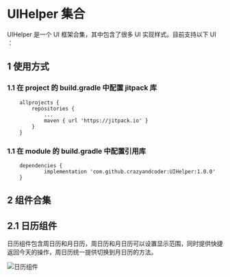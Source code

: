 # UIHelper 集合
UIHelper 是一个 UI 框架合集，其中包含了很多 UI 实现样式。目前支持以下 UI ：

## 1 使用方式
### 1.1 在 project 的 build.gradle 中配置 jitpack 库

```
	allprojects {
		repositories {
			...
			maven { url 'https://jitpack.io' }
		}
	}
```

### 1.1 在 module 的 build.gradle 中配置引用库

```
	dependencies {
	        implementation 'com.github.crazyandcoder:UIHelper:1.0.0'
	}
```
## 2 组件合集
## 2.1 日历组件
日历组件包含周日历和月日历，周日历和月日历可以设置显示范围，同时提供快捷返回今天的操作，周日历统一提供切换到月日历的方法。

![日历组件](https://img-blog.csdnimg.cn/20210701170614930.gif#pic_center)
